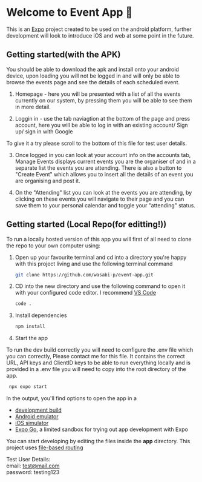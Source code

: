 # Welcome to Event App 👋

This is an [Expo](https://expo.dev) project created to be used on the android platform, further development will look to introduce iOS and web at some point in the future.

## Getting started(with the APK)
You should be able to download the apk and install onto your android device, upon loading you will not be logged in and will only be able to browse the events page and see the details of each scheduled event.

1. Homepage - here you will be presented with a list of all the events currently on our system, by pressing them you will be able to see them in more detail.

2. Loggin in - use the tab naviagtion at the bottom of the page and press account, here you will be able to log in with an existing account/ Sign up/ sign in with Google

To give it a try please scroll to the bottom of this file for test user details.

3. Once logged in you can look at your account info on the accounts tab, Manage Events displays current events you are the organiser of and in a separate list the events you are attending.
There is also a button to "Create Event" which allows you to insert all the details of an event you are organising and post it.

4. On the "Attending" list you can look at the events you are attending, by clicking on these events you will navigate to their page and you can save them to your personal calendar and toggle your "attending" status.

## Getting started (Local Repo(for editting!))

To run a locally hosted version of this app you will first of all need to clone the repo to your own computer using:

1. Open up your favourite terminal and cd into a directory you're happy with this project living and use the following terminal command

   ```bash
   git clone https://github.com/wasabi-p/event-app.git
   ```

2. CD into the new directory and use the following command to open it with your configured code editor. I recommend [VS Code](https://code.visualstudio.com/)

   ```bash
   code .
   ```

3. Install dependencies

   ```bash
   npm install
   ```

4. Start the app

To run the dev build correctly you will need to configure the .env file which you can correctly, Please contact me for this file. It contains the correct URL, API keys and ClientID keys to be able to run everything locally and is provided in a .env file you will need to copy into the root directory of the app.

   ```bash
    npx expo start
   ```

In the output, you'll find options to open the app in a

- [development build](https://docs.expo.dev/develop/development-builds/introduction/)
- [Android emulator](https://docs.expo.dev/workflow/android-studio-emulator/)
- [iOS simulator](https://docs.expo.dev/workflow/ios-simulator/)
- [Expo Go](https://expo.dev/go), a limited sandbox for trying out app development with Expo

You can start developing by editing the files inside the **app** directory. This project uses [file-based routing](https://docs.expo.dev/router/introduction)

Test User Details:
<br>
email: test@mail.com<br>
password: testing123

